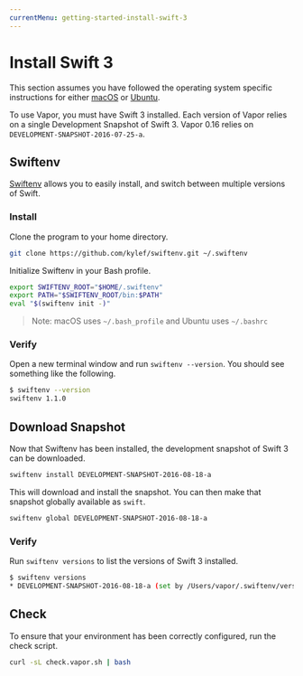 ```yaml
---
currentMenu: getting-started-install-swift-3
---
```


# Install Swift 3

This section assumes you have followed the operating system specific instructions for either [macOS](install-swift-3-macos.md) or [Ubuntu](install-swift-3-ubuntu.md).

To use Vapor, you must have Swift 3 installed. Each version of Vapor relies on a single Development Snapshot of Swift 3. Vapor 0.16 relies on `DEVELOPMENT-SNAPSHOT-2016-07-25-a`.

## Swiftenv

[Swiftenv](https://github.com/kylef/swiftenv) allows you to easily install, and switch between multiple versions of Swift.

### Install

Clone the program to your home directory.

```sh
git clone https://github.com/kylef/swiftenv.git ~/.swiftenv
```

Initialize Swiftenv in your Bash profile. 

```sh
export SWIFTENV_ROOT="$HOME/.swiftenv"
export PATH="$SWIFTENV_ROOT/bin:$PATH"
eval "$(swiftenv init -)"
```

> Note: macOS uses `~/.bash_profile` and Ubuntu uses `~/.bashrc`

### Verify

Open a new terminal window and run `swiftenv --version`. You should see something like the following.

```sh
$ swiftenv --version
swiftenv 1.1.0
```

## Download Snapshot

Now that Swiftenv has been installed, the development snapshot of Swift 3 can be downloaded.

```sh
swiftenv install DEVELOPMENT-SNAPSHOT-2016-08-18-a
```

This will download and install the snapshot. You can then make that snapshot globally available as `swift`.

```sh
swiftenv global DEVELOPMENT-SNAPSHOT-2016-08-18-a
```

### Verify

Run `swiftenv versions` to list the versions of Swift 3 installed.

```sh
$ swiftenv versions
* DEVELOPMENT-SNAPSHOT-2016-08-18-a (set by /Users/vapor/.swiftenv/version)
```

## Check

To ensure that your environment has been correctly configured, run the check script.

```sh
curl -sL check.vapor.sh | bash
```
